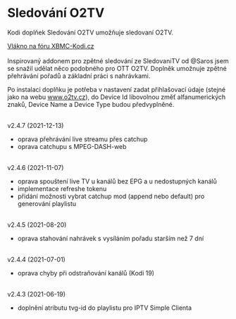 <h1>Sledování O2TV</h1>
<p>
Kodi doplňek Sledování O2TV umožňuje sledovaní O2TV.
<p>
<a href="https://www.xbmc-kodi.cz/prispevek-zpetne-sledovani-o2tv-ott">Vlákno na fóru XBMC-Kodi.cz</a><br><br>
Inspirovaný addonem pro zpětné sledování ze SledovaniTV od @Saros  jsem se snažil udělat něco podobného pro OTT O2TV. Doplněk umožnuje zpětné přehrávání pořadů a základní práci s nahrávkami.

Po instalaci doplňku je potřeba v nastavení zadat přihlašovací údaje (stejné jako na webu www.o2tv.cz), do Device Id libovolnou změť alfanumerických znaků, Device Name a Device Type budou předvyplněné.<br><br>

v2.4.7 (2021-12-13)<br>
- oprava přehrávání live streamu přes catchup<br>
- oprava catchupu s MPEG-DASH-web<br><br>

v2.4.6 (2021-11-07)<br>
- oprava spouštení live TV u kanálů bez EPG a u nedostupných kanálů<br>
- implementace refreshe tokenu<br>
- přidání možnosti vybrat catchup mod (append nebo default) pro generování playlistu<br><br>

v2.4.5 (2021-08-20)<br>
- oprava stahování nahrávek s vysíláním pořadu starším než 7 dní<br><br>

v2.4.4 (2021-07-01)<br>
- oprava chyby při odstraňování kanálů (Kodi 19)<br><br>

v2.4.3 (2021-06-19)<br>
- doplnění atributu tvg-id do playlistu pro IPTV Simple Clienta<br><br>

</p>

